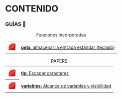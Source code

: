 
# CONTENIDO




<h3>GUÍAS 📑</h3>


<table>
	<caption>Funciones incorporadas</caption>
	<tr>
		<th><img height="30" src="../assets/png/ruby.png" /></th>
		<td>
			<a href="./funciones-incorporadas/gets"><b>gets</b>: almacenar la entrada estándar (teclado)
			</a>
		</td>
	</tr>
</table>





<table>
	<caption>PAPERS</caption>
	<tr>
		<th><img height="30" src="../assets/png/ruby.png" /></th>
		<td>
			<a href="./papers/escapar-caracteres"><b>tip</b>: Escapar caracteres
			</a>
		</td>
	</tr>
	<tr>
		<th><img height="30" src="../assets/png/ruby.png" /></th>
		<td><a href="./papers/alcance-variables"><b>variables</b>: Alcance de variables y visibilidad</a>
		</td>
	</tr>
</table>



